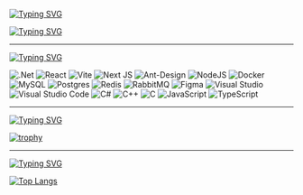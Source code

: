 [![Typing SVG](https://readme-typing-svg.herokuapp.com?font=Fira+Code&size=30&duration=5000&pause=1000&color=6300FFFF&center=true&repeat=true&random=false&width=1000&height=200&lines=%F0%9F%91%8B+Hi%2C+I'm+%40Walter-F%2C+C%23%2F.NET+Software+Engineer)](https://git.io/typing-svg)


[![Typing SVG](https://readme-typing-svg.herokuapp.com?font=Fira+Code&duration=3000&pause=1000&color=6300FFFF&center=true&repeat=false&random=false&width=1000&height=100&lines=%F0%9F%93%A7+How+to+reach+me%3A+sva_work%40inbox.com)](https://git.io/typing-svg)

____

[![Typing SVG](https://readme-typing-svg.herokuapp.com?font=Fira+Code&pause=1000&color=6300FFFF&repeat=false&random=false&width=435&height=100&lines=%F0%9F%94%A8+The+stack+of+technologies+used)](https://git.io/typing-svg)

![.Net](https://img.shields.io/badge/.NET-5C2D91?style=for-the-badge&logo=.net&logoColor=white)
![React](https://img.shields.io/badge/react-%2320232a.svg?style=for-the-badge&logo=react&logoColor=%2361DAFB)
![Vite](https://img.shields.io/badge/vite-%23646CFF.svg?style=for-the-badge&logo=vite&logoColor=white)
![Next JS](https://img.shields.io/badge/Next-black?style=for-the-badge&logo=next.js&logoColor=white)
![Ant-Design](https://img.shields.io/badge/-AntDesign-%230170FE?style=for-the-badge&logo=ant-design&logoColor=white)
![NodeJS](https://img.shields.io/badge/node.js-6DA55F?style=for-the-badge&logo=node.js&logoColor=white)
![Docker](https://img.shields.io/badge/docker-%230db7ed.svg?style=for-the-badge&logo=docker&logoColor=white)
![MySQL](https://img.shields.io/badge/mysql-4479A1.svg?style=for-the-badge&logo=mysql&logoColor=white)
![Postgres](https://img.shields.io/badge/postgres-%23316192.svg?style=for-the-badge&logo=postgresql&logoColor=white)
![Redis](https://img.shields.io/badge/redis-%23DD0031.svg?style=for-the-badge&logo=redis&logoColor=white)
![RabbitMQ](https://img.shields.io/badge/Rabbitmq-FF6600?style=for-the-badge&logo=rabbitmq&logoColor=white)
![Figma](https://img.shields.io/badge/figma-%23F24E1E.svg?style=for-the-badge&logo=figma&logoColor=white)
![Visual Studio](https://img.shields.io/badge/Visual%20Studio-5C2D91.svg?style=for-the-badge&logo=visual-studio&logoColor=white)
![Visual Studio Code](https://img.shields.io/badge/Visual%20Studio%20Code-0078d7.svg?style=for-the-badge&logo=visual-studio-code&logoColor=white)
![C#](https://img.shields.io/badge/c%23-%23239120.svg?style=for-the-badge&logo=csharp&logoColor=white)
![C++](https://img.shields.io/badge/c++-%2300599C.svg?style=for-the-badge&logo=c%2B%2B&logoColor=white)
![C](https://img.shields.io/badge/c-%2300599C.svg?style=for-the-badge&logo=c&logoColor=white)
![JavaScript](https://img.shields.io/badge/javascript-%23323330.svg?style=for-the-badge&logo=javascript&logoColor=%23F7DF1E)
![TypeScript](https://img.shields.io/badge/typescript-%23007ACC.svg?style=for-the-badge&logo=typescript&logoColor=white)

____

[![Typing SVG](https://readme-typing-svg.herokuapp.com?font=Fira+Code&duration=3000&pause=1000&color=6300FFFF&repeat=false&random=false&width=500&lines=%F0%9F%8F%86+GitHub+Profile+Trophy)](https://git.io/typing-svg)

[![trophy](https://github-profile-trophy.vercel.app/?username=Walter-F&title=Experience,Commits,Repositories,Stars,MultipleLang&theme=flat)](https://github.com/Walter-F/github-profile-trophy)

____

[![Typing SVG](https://readme-typing-svg.herokuapp.com?font=Fira+Code&duration=3000&pause=1000&color=6300FFFF&repeat=false&random=false&width=500&lines=%F0%9F%93%91+Statistics+by+language)](https://git.io/typing-svg)

[![Top Langs](https://github-readme-stats.vercel.app/api/top-langs/?username=Walter-F&layout=compact)](https://github.com/anuraghazra/github-readme-stats)


